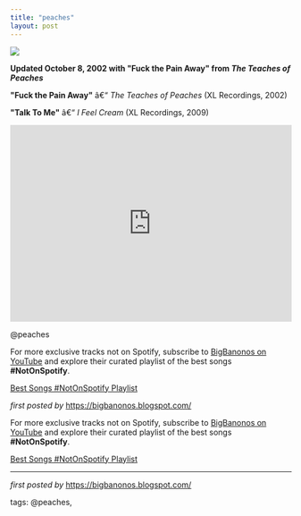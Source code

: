 ```yaml
---
title: "peaches"
layout: post
---
```

<!-- Peaches -->
<img src="https://i.scdn.co/image/ab67616d0000b27388170b093550ed085d9f12f4" /> <p><strong>Updated October 8, 2002 with "Fuck the Pain Away" from <em>The Teaches of Peaches</em></strong></p> <p><strong>"Fuck the Pain Away"</strong> â€“ <em>The Teaches of Peaches</em> (XL Recordings, 2002)</p>
<p><strong>"Talk To Me"</strong> â€“ <em>I Feel Cream</em> (XL Recordings, 2009)</p> <iframe src="https://open.spotify.com/embed/playlist/11Z60gnPRNQroX0780bPGp?utm_source=generator" width="100%" height="352" frameBorder="0" allowfullscreen="" allow="autoplay; clipboard-write; encrypted-media; fullscreen; picture-in-picture" loading="lazy"></iframe> <p>@peaches</p> <!-- Footer -->
<p>For more exclusive tracks not on Spotify, subscribe to <a href="https://www.youtube.com/@BigBanonos" target="_blank">BigBanonos on YouTube</a> and explore their curated playlist of the best songs <strong>#NotOnSpotify</strong>.</p> <p><a href="https://www.youtube.com/playlist?list=PLtuNtuTatqI0kFahUCbtbfenC_ET5O_tr" target="_blank">Best Songs #NotOnSpotify Playlist</a></p> <p><em>first posted by</em> <a href="https://bigbanonos.blogspot.com/" rel="noopener" target="_new">https://bigbanonos.blogspot.com/</a></p>

<!--Subscribe and Playlist Links-->
<div>
    <p>For more exclusive tracks not on Spotify, subscribe to <a href="https://www.youtube.com/@BigBanonos" target="_blank">BigBanonos on YouTube</a> and explore their curated playlist of the best songs <strong>#NotOnSpotify</strong>.</p>
    <p><a href="https://www.youtube.com/playlist?list=PLtuNtuTatqI0kFahUCbtbfenC_ET5O_tr" target="_blank">Best Songs #NotOnSpotify Playlist<br /></a></p></div>

<hr />

<p><em>first posted by</em> <a href="https://bigbanonos.blogspot.com/" rel="noopener" target="_new">https://bigbanonos.blogspot.com/</a></p>

<p>tags: @peaches,</p>

